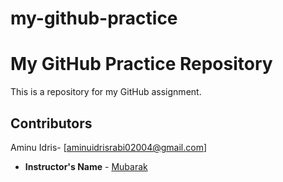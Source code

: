 # my-github-practice
# My GitHub Practice Repository

This is a repository for my GitHub assignment.

## Contributors
Aminu Idris- [aminuidrisrabi02004@gmail.com]
* **Instructor's Name** - [Mubarak](https://github.com/mubaragqiq)
